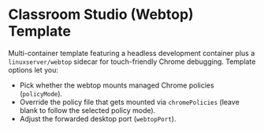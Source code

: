 # Classroom Studio (Webtop) Template

Multi-container template featuring a headless development container plus a `linuxserver/webtop` sidecar for touch-friendly Chrome debugging. Template options let you:

- Pick whether the webtop mounts managed Chrome policies (`policyMode`).
- Override the policy file that gets mounted via `chromePolicies` (leave blank to follow the selected policy mode).
- Adjust the forwarded desktop port (`webtopPort`).
